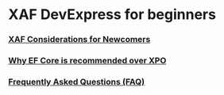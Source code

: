 

# XAF DevExpress for beginners

### [XAF Considerations for Newcomers](https://github.com/jjcolumb/XAF-Docs-English/blob/master/newcomers.es.md)
### [Why EF Core is recommended over XPO]()
### [Frequently Asked Questions (FAQ)]()
